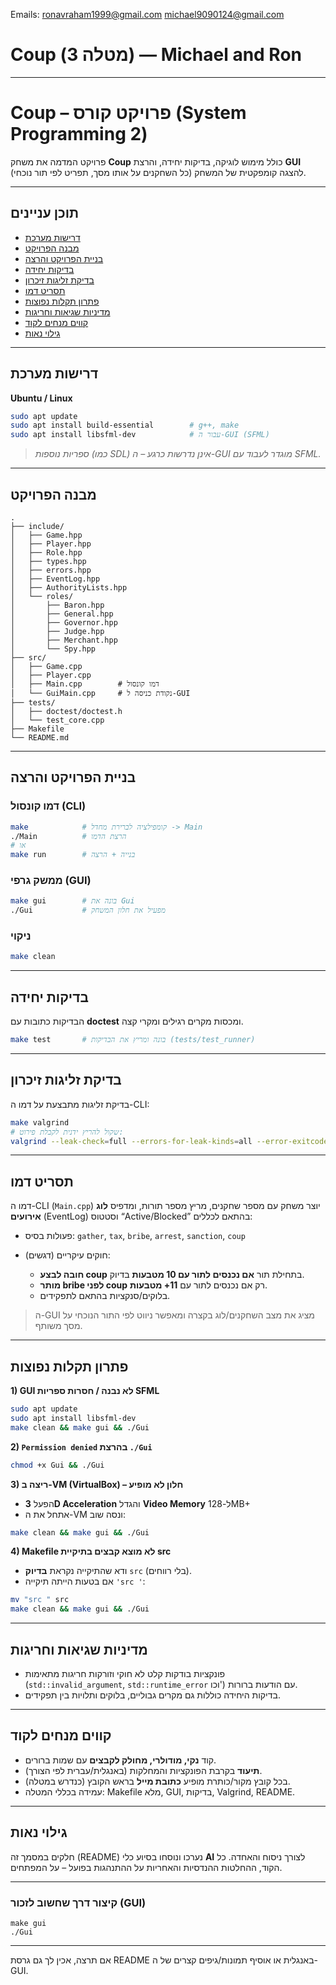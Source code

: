 Emails: ronavraham1999@gmail.com michael9090124@gmail.com

# Coup (מטלה 3) — Michael and Ron


---

# Coup – פרויקט קורס (System Programming 2)


פרויקט המדמה את משחק **Coup** כולל מימוש לוגיקה, בדיקות יחידה, והרצת **GUI** להצגה קומפקטית של המשחק (כל השחקנים על אותו מסך, תפריט לפי תור נוכחי).

---

## תוכן עניינים

* [דרישות מערכת](#דרישות-מערכת)
* [מבנה הפרויקט](#מבנה-הפרויקט)
* [בניית הפרויקט והרצה](#בניית-הפרויקט-והרצה)
* [בדיקות יחידה](#בדיקות-יחידה)
* [בדיקת זליגות זיכרון](#בדיקת-זליגות-זיכרון)
* [תסריט דמו](#תסריט-דמו)
* [פתרון תקלות נפוצות](#פתרון-תקלות-נפוצות)
* [מדיניות שגיאות וחריגות](#מדיניות-שגיאות-וחריגות)
* [קווים מנחים לקוד](#קווים-מנחים-לקוד)
* [גילוי נאות](#גילוי-נאות)

---

## דרישות מערכת

**Ubuntu / Linux**

```bash
sudo apt update
sudo apt install build-essential        # g++, make
sudo apt install libsfml-dev            # עבור ה-GUI (SFML)
```

> *ספריות נוספות (כמו SDL) אינן נדרשות כרגע – ה-GUI מוגדר לעבוד עם SFML.*

---

## מבנה הפרויקט

```
.
├── include/
│   ├── Game.hpp
│   ├── Player.hpp
│   ├── Role.hpp
│   ├── types.hpp
│   ├── errors.hpp
│   ├── EventLog.hpp
│   ├── AuthorityLists.hpp
│   └── roles/
│       ├── Baron.hpp
│       ├── General.hpp
│       ├── Governor.hpp
│       ├── Judge.hpp
│       ├── Merchant.hpp
│       └── Spy.hpp
├── src/
│   ├── Game.cpp
│   ├── Player.cpp
│   ├── Main.cpp        # דמו קונסול
│   └── GuiMain.cpp     # נקודת כניסה ל-GUI
├── tests/
│   ├── doctest/doctest.h
│   └── test_core.cpp
├── Makefile
└── README.md
```

---

## בניית הפרויקט והרצה

### דמו קונסול (CLI)

```bash
make            # קומפילציה לברירת מחדל -> Main
./Main          # הרצת הדמו
# או
make run        # בנייה + הרצה
```

### ממשק גרפי (GUI)

```bash
make gui        # בונה את Gui
./Gui           # מפעיל את חלון המשחק
```

### ניקוי

```bash
make clean
```

---

## בדיקות יחידה

הבדיקות כתובות עם **doctest** ומכסות מקרים רגילים ומקרי קצה.

```bash
make test       # בונה ומריץ את הבדיקות (tests/test_runner)
```

---

## בדיקת זליגות זיכרון

בדיקת זליגות מתבצעת על דמו ה-CLI:

```bash
make valgrind
# שקול להריץ ידנית לקבלת פירוט:
valgrind --leak-check=full --errors-for-leak-kinds=all --error-exitcode=1 ./Main
```

---

## תסריט דמו

דמו ה-CLI (`Main.cpp`) יוצר משחק עם מספר שחקנים, מריץ מספר תורות, ומדפיס **לוג אירועים** (EventLog) וסטטוס “Active/Blocked” בהתאם לכללים:

* פעולות בסיס: `gather`, `tax`, `bribe`, `arrest`, `sanction`, `coup`
* חוקים עיקריים (דגשים):

  * **חובה לבצע coup** בתחילת תור **אם נכנסים לתור עם 10 מטבעות** בדיוק.
  * **מותר bribe לפני coup** רק אם נכנסים לתור עם **11+ מטבעות**.
  * בלוקים/סנקציות בהתאם לתפקידים.

> ה-GUI מציג את מצב השחקנים/לוג בקצרה ומאפשר ניווט לפי התור הנוכחי על מסך משותף.

---

## פתרון תקלות נפוצות

**1) GUI לא נבנה / חסרות ספריות SFML**

```bash
sudo apt update
sudo apt install libsfml-dev
make clean && make gui && ./Gui
```

**2) `Permission denied` בהרצת `./Gui`**

```bash
chmod +x Gui && ./Gui
```

**3) ריצה ב-VM (VirtualBox) – חלון לא מופיע**

* הפעל **3D Acceleration** והגדל **Video Memory** ל-128MB+
* אתחל את ה-VM ונסה שוב:

```bash
make clean && make gui && ./Gui
```

**4) Makefile לא מוצא קבצים בתיקיית src**

* ודא שהתיקייה נקראת **בדיוק** `src` (בלי רווחים).
* אם בטעות הייתה תיקייה `'src '`:

```bash
mv "src " src
make clean && make gui && ./Gui
```

---

## מדיניות שגיאות וחריגות

* פונקציות בודקות קלט לא חוקי וזורקות חריגות מתאימות (`std::invalid_argument`, `std::runtime_error` וכו') עם הודעות ברורות.
* בדיקות היחידה כוללות גם מקרים גבוליים, בלוקים ותלויות בין תפקידים.

---

## קווים מנחים לקוד

* קוד **נקי, מודולרי, מחולק לקבצים** עם שמות ברורים.
* **תיעוד** בקרבת הפונקציות והמחלקות (באנגלית/עברית לפי הצורך).
* בכל קובץ מקור/כותרת מופיע **כתובת מייל** בראש הקובץ (כנדרש במטלה).
* עמידה בכללי המטלה: Makefile מלא, GUI, בדיקות, Valgrind, README.

---

## גילוי נאות

חלקים במסמך זה (README) נערכו ונוסחו בסיוע כלי **AI** לצורך ניסוח והאחדה.
כל הקוד, ההחלטות ההנדסיות והאחריות על ההתנהגות בפועל – על המפתחים.

---

### קיצור דרך שחשוב לזכור (GUI)

```
make gui
./Gui
```

---

אם תרצה, אכין לך גם גרסת README באנגלית או אוסיף תמונות/גיפים קצרים של ה-GUI.

